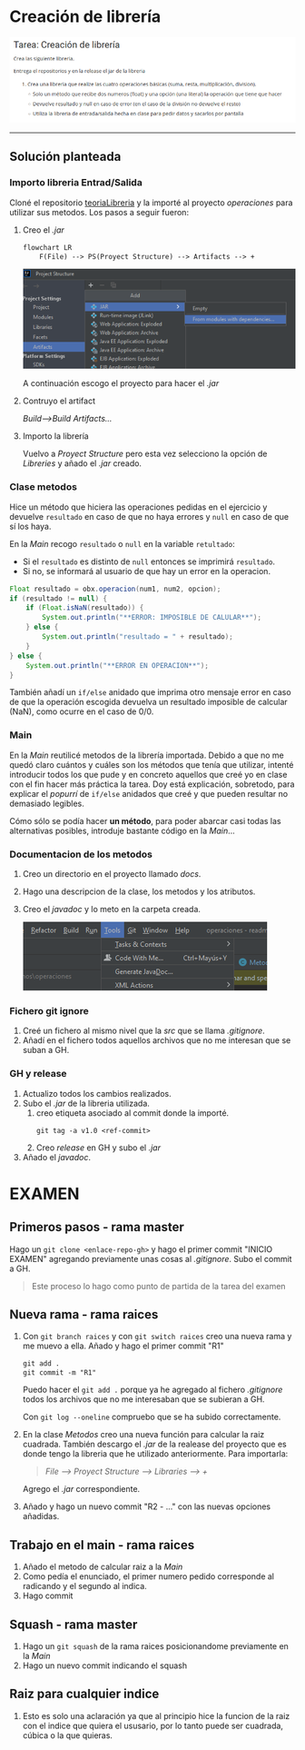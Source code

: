 # Creación de librería
![enunciado](imagenesReadme/enunciadoLibreria.png)

-----
## Solución planteada
### Importo libreria Entrad/Salida
Cloné el repositorio [teoriaLibreria](https://github.com/acastineiraduran/teoriaLibreria.git)
y la importé al proyecto _operaciones_ 
para utilizar sus metodos. Los pasos a seguir
fueron:
1. Creo el _.jar_
    ```mermaid
    flowchart LR
        F(File) --> PS(Proyect Structure) --> Artifacts --> +
    ```
    ![pasosJar](imagenesReadme/pasosJar.png)

    A continuación escogo el proyecto para hacer el _.jar_

2. Contruyo el artifact

    _Build-->Build Artifacts..._

3. Importo la librería

    Vuelvo a _Proyect Structure_ pero esta vez selecciono la opción de _Libreries_
    y añado el _.jar_ creado.

### Clase metodos
Hice un método que hiciera las operaciones pedidas en el ejercicio y devuelve 
`resultado` en caso de que no haya errores y `null` en caso de que sí los haya.

En la _Main_ recogo `resultado` o `null` en la variable `retultado`:
* Si el `resultado` es distinto de `null` entonces se imprimirá `resultado`.
* Si no, se informará al usuario de que hay un error en la operacion.
```java
Float resultado = obx.operacion(num1, num2, opcion);
if (resultado != null) { 
    if (Float.isNaN(resultado)) { 
        System.out.println("**ERROR: IMPOSIBLE DE CALULAR**");
    } else {
        System.out.println("resultado = " + resultado);
    }
} else {
    System.out.println("**ERROR EN OPERACION**");
}
```
También añadí un `if/else` anidado que imprima otro mensaje error en caso de que la
operación escogida devuelva un resultado imposible de calcular (NaN), como ocurre
en el caso de 0/0.

### Main
En la _Main_ reutilicé metodos de la librería importada. Debido a que no me quedó claro
cuántos y cuáles son los métodos que tenía que utilizar, intenté introducir todos
los que pude y en concreto aquellos que creé yo en clase con el fin hacer más práctica
la tarea. Doy está explicación, sobretodo, para explicar el _popurrí_ de `if/else`
anidados que creé y que pueden resultar no demasiado legibles.

Cómo sólo se podía hacer **un método**, para poder abarcar casi todas las alternativas
posibles, introduje bastante código en la _Main_...

### Documentacion de los metodos
1. Creo un directorio en el proyecto llamado _docs_.
2. Hago una descripcion de la clase, los metodos y los atributos.
3. Creo el _javadoc_ y lo meto en la carpeta creada.
  
    ![javadocProcess](imagenesReadme/javadocProcess.png)

### Fichero git ignore
1. Creé un fichero al mismo nivel que la _src_ que se llama _.gitignore_.
2. Añadí en el fichero todos aquellos archivos que no me interesan que se suban 
a GH.

### GH y release
1. Actualizo todos los cambios realizados.
2. Subo el _.jar_ de la libreria utilizada.
   1. creo etiqueta asociado al commit donde la importé.
      ```
      git tag -a v1.0 <ref-commit>
      ```
   2. Creo _release_ en GH y subo el _.jar_ 
3. Añado el _javadoc_.

# EXAMEN
## Primeros pasos - **rama master**
Hago un `git clone <enlace-repo-gh>` y hago el primer commit "INICIO EXAMEN"
agregando previamente unas cosas al _.gitignore_. Subo el commit a GH.
   > Este proceso lo hago como punto de partida de la tarea del examen

## Nueva rama - **rama raices**
1. Con `git branch raices` y con `git switch raices` creo una nueva rama y 
me muevo a ella. Añado y hago el primer commit "R1"
   ````
   git add .
   git commit -m "R1"
   ````
   Puedo hacer el `git add .` porque ya he agregado al fichero _.gitignore_
   todos los archivos que no me interesaban que se subieran a GH.
   
   Con `git log --oneline` compruebo que se ha subido correctamente.


2. En la clase _Metodos_ creo una nueva función para calcular la raiz cuadrada.
También descargo el _.jar_ de la realease del proyecto que es donde tengo la
libreria que he utilizado anteriormente. Para importarla:

   >_File --> Proyect Structure --> Libraries --> +_ 

   Agrego el _.jar_ correspondiente.


3. Añado y hago un nuevo commit "R2 - ..." con las nuevas opciones añadidas.

## Trabajo en el main - **rama raices**
1. Añado el metodo de calcular raiz a la _Main_
2. Como pedía el enunciado, el primer numero pedido corresponde al 
radicando y el segundo al indica.
3. Hago commit

## Squash - **rama master**
1. Hago un `git squash` de la rama raices posicionandome previamente en
la _Main_
2. Hago un nuevo commit indicando el squash

## Raiz para cualquier indice
1. Esto es solo una aclaración ya que al principio hice la funcion
de la raiz con el indice que quiera el ususario, por lo tanto puede ser
cuadrada, cúbica o la que quieras.
